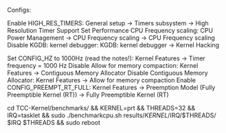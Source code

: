 Configs:

Enable HIGH_RES_TIMERS: General setup → Timers subsystem → High Resolution Timer Support
Set Performance CPU Frequency scaling: CPU Power Management → CPU Frequency scaling → CPU Frequency scaling
Disable KGDB: kernel debugger: KGDB: kernel debugger → Kernel Hacking

Set CONFIG_HZ to 1000Hz (read the notes!): Kernel Features → Timer frequency = 1000 Hz
Disable Allow for memory compaction: Kernel Features → Contiguous Memory Allocator
Disable Contiguous Memory Allocator: Kernel Features → Allow for memory compaction
Enable CONFIG_PREEMPT_RT_FULL: Kernel Features → Preemption Model (Fully Preemptible Kernel (RT)) → Fully Preemptible Kernel (RT)

cd TCC-Kernel/benchmarks/ && KERNEL=prt && THREADS=32 && IRQ=tasklet && sudo ./benchmarkcpu.sh results/$KERNEL/$IRQ/$THREADS/ $IRQ $THREADS && sudo reboot
